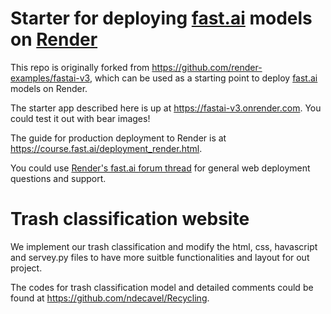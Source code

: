 # Starter for deploying [fast.ai](https://www.fast.ai) models on [Render](https://render.com)

This repo is originally forked from https://github.com/render-examples/fastai-v3, which can be used as a starting point to deploy [fast.ai](https://github.com/fastai/fastai) models on Render.

The starter app described here is up at https://fastai-v3.onrender.com. You could test it out with bear images!

The guide for production deployment to Render is at https://course.fast.ai/deployment_render.html.

You could use [Render's fast.ai forum thread](https://forums.fast.ai/t/deployment-platform-render/33953) for general web deployment questions and support.

# Trash classification website

We implement our trash classification and modify the html, css, havascript and servey.py files to have more suitble functionalities and layout for out project.  

The codes for trash classification model and detailed comments could be found at https://github.com/ndecavel/Recycling.
